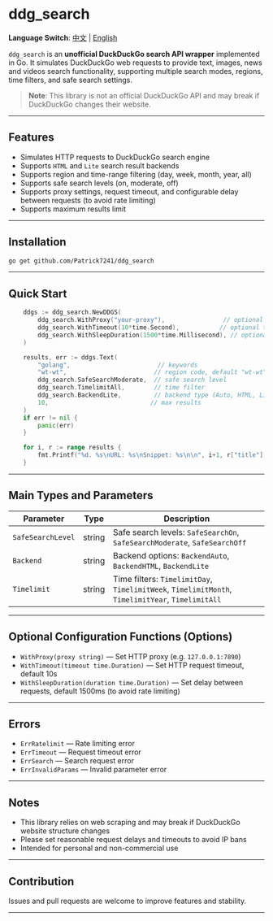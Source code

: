 # ddg\_search

**Language Switch**: [中文](README.md) | [English](README_en.md)

`ddg_search` is an **unofficial DuckDuckGo search API wrapper** implemented in Go. It simulates DuckDuckGo web requests to provide text, images, news and videos search functionality, supporting multiple search modes, regions, time filters, and safe search settings.

> **Note**: This library is not an official DuckDuckGo API and may break if DuckDuckGo changes their website.

---

## Features

* Simulates HTTP requests to DuckDuckGo search engine
* Supports `HTML` and `Lite` search result backends
* Supports region and time-range filtering (day, week, month, year, all)
* Supports safe search levels (on, moderate, off)
* Supports proxy settings, request timeout, and configurable delay between requests (to avoid rate limiting)
* Supports maximum results limit

---

## Installation

```bash
go get github.com/Patrick7241/ddg_search
```

---

## Quick Start

``` go
	ddgs := ddg_search.NewDDGS(
		ddg_search.WithProxy("your-proxy"),                // optional proxy
		ddg_search.WithTimeout(10*time.Second),           // optional timeout
		ddg_search.WithSleepDuration(1500*time.Millisecond), // optional request delay
	)

	results, err := ddgs.Text(
		"golang",                        // keywords
		"wt-wt",                        // region code, default "wt-wt"
		ddg_search.SafeSearchModerate,  // safe search level
		ddg_search.TimelimitAll,        // time filter
		ddg_search.BackendLite,         // backend type (Auto, HTML, Lite)
		10,                            // max results
	)
	if err != nil {
		panic(err)
	}

	for i, r := range results {
		fmt.Printf("%d. %s\nURL: %s\nSnippet: %s\n\n", i+1, r["title"], r["href"], r["body"])
	}
```

---

## Main Types and Parameters

| Parameter         | Type   | Description                                                                                      |
| ----------------- | ------ | ------------------------------------------------------------------------------------------------ |
| `SafeSearchLevel` | string | Safe search levels: `SafeSearchOn`, `SafeSearchModerate`, `SafeSearchOff`                        |
| `Backend`         | string | Backend options: `BackendAuto`, `BackendHTML`, `BackendLite`                                     |
| `Timelimit`       | string | Time filters: `TimelimitDay`, `TimelimitWeek`, `TimelimitMonth`, `TimelimitYear`, `TimelimitAll` |

---

## Optional Configuration Functions (Options)

* `WithProxy(proxy string)` — Set HTTP proxy (e.g. `127.0.0.1:7890`)
* `WithTimeout(timeout time.Duration)` — Set HTTP request timeout, default 10s
* `WithSleepDuration(duration time.Duration)` — Set delay between requests, default 1500ms (to avoid rate limiting)

---

## Errors

* `ErrRatelimit` — Rate limiting error
* `ErrTimeout` — Request timeout error
* `ErrSearch` — Search request error
* `ErrInvalidParams` — Invalid parameter error

---

## Notes

* This library relies on web scraping and may break if DuckDuckGo website structure changes
* Please set reasonable request delays and timeouts to avoid IP bans
* Intended for personal and non-commercial use

---

## Contribution

Issues and pull requests are welcome to improve features and stability.

---